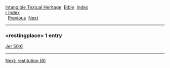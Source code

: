 [Intangible Textual Heritage](../../index)  [Bible](../index) 
[Index](index)   
[r Index](_r_)  
  [Previous](c09447)  [Next](c09449) 

------------------------------------------------------------------------

### &lt;restingplace&gt; 1 entry

[Jer 50:6](../kjv/jer050.htm#006)  

------------------------------------------------------------------------

[Next: restitution (6)](c09449)
